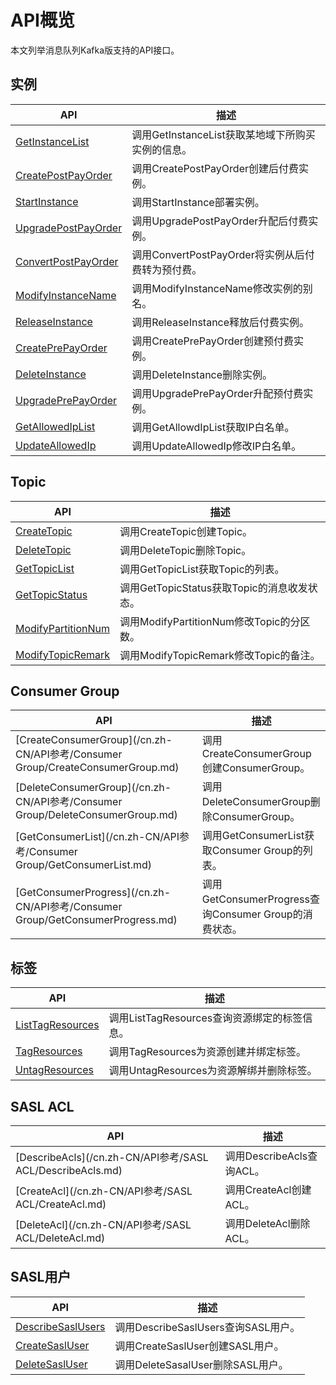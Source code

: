 # API概览

本文列举消息队列Kafka版支持的API接口。

## 实例

|API|描述|
|---|--|
|[GetInstanceList](/cn.zh-CN/API参考/实例/GetInstanceList.md)|调用GetInstanceList获取某地域下所购买实例的信息。|
|[CreatePostPayOrder](/cn.zh-CN/API参考/实例/CreatePostPayOrder.md)|调用CreatePostPayOrder创建后付费实例。|
|[StartInstance](/cn.zh-CN/API参考/实例/StartInstance.md)|调用StartInstance部署实例。|
|[UpgradePostPayOrder](/cn.zh-CN/API参考/实例/UpgradePostPayOrder.md)|调用UpgradePostPayOrder升配后付费实例。|
|[ConvertPostPayOrder](/cn.zh-CN/API参考/实例/ConvertPostPayOrder.md)|调用ConvertPostPayOrder将实例从后付费转为预付费。|
|[ModifyInstanceName](/cn.zh-CN/API参考/实例/ModifyInstanceName.md)|调用ModifyInstanceName修改实例的别名。|
|[ReleaseInstance](/cn.zh-CN/API参考/实例/ReleaseInstance.md)|调用ReleaseInstance释放后付费实例。|
|[CreatePrePayOrder](/cn.zh-CN/API参考/实例/CreatePrePayOrder.md)|调用CreatePrePayOrder创建预付费实例。|
|[DeleteInstance](/cn.zh-CN/API参考/实例/DeleteInstance.md)|调用DeleteInstance删除实例。|
|[UpgradePrePayOrder](/cn.zh-CN/API参考/实例/UpgradePrePayOrder.md)|调用UpgradePrePayOrder升配预付费实例。|
|[GetAllowedIpList](/cn.zh-CN/API参考/实例/GetAllowedIpList.md)|调用GetAllowdIpList获取IP白名单。|
|[UpdateAllowedIp](/cn.zh-CN/API参考/实例/UpdateAllowedIp.md)|调用UpdateAllowedIp修改IP白名单。|

## Topic

|API|描述|
|---|--|
|[CreateTopic](/cn.zh-CN/API参考/Topic/CreateTopic.md)|调用CreateTopic创建Topic。|
|[DeleteTopic](/cn.zh-CN/API参考/Topic/DeleteTopic.md)|调用DeleteTopic删除Topic。|
|[GetTopicList](/cn.zh-CN/API参考/Topic/GetTopicList.md)|调用GetTopicList获取Topic的列表。|
|[GetTopicStatus](/cn.zh-CN/API参考/Topic/GetTopicStatus.md)|调用GetTopicStatus获取Topic的消息收发状态。|
|[ModifyPartitionNum](/cn.zh-CN/API参考/Topic/ModifyPartitionNum.md)|调用ModifyPartitionNum修改Topic的分区数。|
|[ModifyTopicRemark](/cn.zh-CN/API参考/Topic/ModifyTopicRemark.md)|调用ModifyTopicRemark修改Topic的备注。|

## Consumer Group

|API|描述|
|---|--|
|[CreateConsumerGroup](/cn.zh-CN/API参考/Consumer Group/CreateConsumerGroup.md)|调用CreateConsumerGroup创建ConsumerGroup。|
|[DeleteConsumerGroup](/cn.zh-CN/API参考/Consumer Group/DeleteConsumerGroup.md)|调用DeleteConsumerGroup删除ConsumerGroup。|
|[GetConsumerList](/cn.zh-CN/API参考/Consumer Group/GetConsumerList.md)|调用GetConsumerList获取Consumer Group的列表。|
|[GetConsumerProgress](/cn.zh-CN/API参考/Consumer Group/GetConsumerProgress.md)|调用GetConsumerProgress查询Consumer Group的消费状态。|

## 标签

|API|描述|
|---|--|
|[ListTagResources](/cn.zh-CN/API参考/标签/ListTagResources.md)|调用ListTagResources查询资源绑定的标签信息。|
|[TagResources](/cn.zh-CN/API参考/标签/TagResources.md)|调用TagResources为资源创建并绑定标签。|
|[UntagResources](/cn.zh-CN/API参考/标签/UntagResources.md)|调用UntagResources为资源解绑并删除标签。|

## SASL ACL

|API|描述|
|---|--|
|[DescribeAcls](/cn.zh-CN/API参考/SASL ACL/DescribeAcls.md)|调用DescribeAcls查询ACL。|
|[CreateAcl](/cn.zh-CN/API参考/SASL ACL/CreateAcl.md)|调用CreateAcl创建ACL。|
|[DeleteAcl](/cn.zh-CN/API参考/SASL ACL/DeleteAcl.md)|调用DeleteAcl删除ACL。|

## SASL用户

|API|描述|
|---|--|
|[DescribeSaslUsers](/cn.zh-CN/API参考/SASL用户/DescribeSaslUsers.md)|调用DescribeSaslUsers查询SASL用户。|
|[CreateSaslUser](/cn.zh-CN/API参考/SASL用户/CreateSaslUser.md)|调用CreateSaslUser创建SASL用户。|
|[DeleteSaslUser](/cn.zh-CN/API参考/SASL用户/DeleteSaslUser.md)|调用DeleteSasalUser删除SASL用户。|

